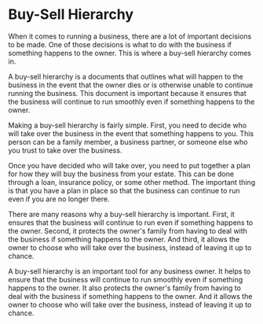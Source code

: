 # Buy-Sell Hierarchy

When it comes to running a business, there are a lot of important decisions to be made. One of those decisions is what to do with the business if something happens to the owner. This is where a buy-sell hierarchy comes in.

A buy-sell hierarchy is a documents that outlines what will happen to the business in the event that the owner dies or is otherwise unable to continue running the business. This document is important because it ensures that the business will continue to run smoothly even if something happens to the owner.

Making a buy-sell hierarchy is fairly simple. First, you need to decide who will take over the business in the event that something happens to you. This person can be a family member, a business partner, or someone else who you trust to take over the business.

Once you have decided who will take over, you need to put together a plan for how they will buy the business from your estate. This can be done through a loan, insurance policy, or some other method. The important thing is that you have a plan in place so that the business can continue to run even if you are no longer there.

There are many reasons why a buy-sell hierarchy is important. First, it ensures that the business will continue to run even if something happens to the owner. Second, it protects the owner's family from having to deal with the business if something happens to the owner. And third, it allows the owner to choose who will take over the business, instead of leaving it up to chance.

A buy-sell hierarchy is an important tool for any business owner. It helps to ensure that the business will continue to run smoothly even if something happens to the owner. It also protects the owner's family from having to deal with the business if something happens to the owner. And it allows the owner to choose who will take over the business, instead of leaving it up to chance.
